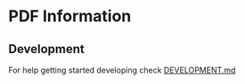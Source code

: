 # PDF Information

## Development

For help getting started developing check [DEVELOPMENT.md](DEVELOPMENT.md)
